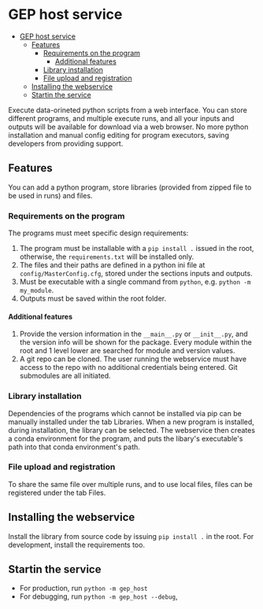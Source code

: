 # GEP host service

- [GEP host service](#gep-host-service)
  - [Features](#features)
    - [Requirements on the program](#requirements-on-the-program)
      - [Additional features](#additional-features)
    - [Library installation](#library-installation)
    - [File upload and registration](#file-upload-and-registration)
  - [Installing the webservice](#installing-the-webservice)
  - [Startin the service](#startin-the-service)

Execute data-orineted python scripts from a web interface. You can store different programs, and multiple execute runs, and all your inputs and outputs will be available for download via a web browser. No more python installation and manual config editing for program executors, saving developers from providing support.

## Features

You can add a python program, store libraries (provided from zipped file to be used in runs) and files.

### Requirements on the program

The programs must meet specific design requirements:

1. The program must be installable with a `pip install .` issued in the root, otherwise, the `requirements.txt` will be installed only.
2. The files and their paths are defined in a python ini file at `config/MasterConfig.cfg`, stored under the sections inputs and outputs.
3. Must be executable with a single command from `python`, e.g. `python -m my_module`.
4. Outputs must be saved within the root folder.

#### Additional features

1. Provide the version information in the `__main__.py` or `__init__.py`, and the version info will be shown for the package. Every module within the root and 1 level lower are searched for module and version values.
2. A git repo can be cloned. The user running the webservice must have access to the repo with no additional credentials being entered. Git submodules are all initiated.

### Library installation

Dependencies of the programs which cannot be installed via pip can be manually installed under the tab Libraries. When a new program is installed, during installation, the library can be selected. The webservice then creates a conda environment for the program, and puts the libary's executable's path into that conda environment's path.

### File upload and registration

To share the same file over multiple runs, and to use local files, files can be registered under the tab Files.

## Installing the webservice

Install the library from source code by issuing `pip install .` in the root. For development, install the requirements too.

## Startin the service

- For production, run `python -m gep_host`
- For debugging, run `python -m gep_host --debug`,

<!--
- show files from package when the user decides to keep it
- support tar.gz library files
- when adding libraries, list them by date, and newest on top
- add queue management
- don't copy over inheritable files, rather, use the original one
- if a package is being installed with a name X, and another package named X is wanted to be installed again, it crashes
- Write the comment of a program, run and library into a file, and support markdown. Make it editable.
- user auth
- make property public for input and output files, and if a file is not public, ask for token
- put the files relative to cwd, not relative to `__file__`
-->